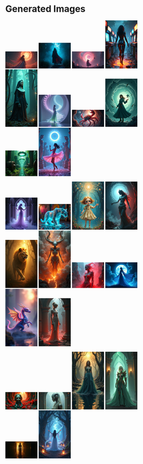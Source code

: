 # Generated Images



<img src="2025_07_24_01.png" width="100"/> <img src="2025_07_24_02.png" width="100"/> <img src="2025_07_24_03.png" width="100"/> <img src="2025_07_24_04.png" width="100"/> <img src="2025_07_24_05.png" width="100"/> <img src="2025_07_24_06.png" width="100"/> <img src="2025_07_24_07.png" width="100"/> <img src="2025_07_24_08.png" width="100"/> <img src="2025_07_24_09.png" width="100"/> <img src="2025_07_24_10.png" width="100"/>

<img src="2025_07_24_11.png" width="100"/> <img src="2025_07_24_12.png" width="100"/> <img src="2025_07_24_13.png" width="100"/> <img src="2025_07_24_14.png" width="100"/> <img src="2025_07_24_15.png" width="100"/> <img src="2025_07_24_16.png" width="100"/> <img src="2025_07_24_17.png" width="100"/> <img src="2025_07_24_18.png" width="100"/> <img src="2025_07_24_19.png" width="100"/> <img src="2025_07_24_20.png" width="100"/>

<img src="2025_07_24_21.png" width="100"/> <img src="2025_07_24_22.png" width="100"/> <img src="2025_07_24_23.png" width="100"/> <img src="2025_07_24_24.png" width="100"/> <img src="2025_07_24_25.png" width="100"/> <img src="2025_07_24_26.png" width="100"/>